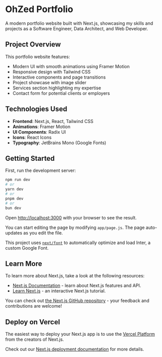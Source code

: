 # OhZed Portfolio

A modern portfolio website built with Next.js, showcasing my skills and projects as a Software Engineer, Data Architect, and Web Developer.

## Project Overview

This portfolio website features:
- Modern UI with smooth animations using Framer Motion
- Responsive design with Tailwind CSS
- Interactive components and page transitions
- Project showcase with image slider
- Services section highlighting my expertise
- Contact form for potential clients or employers

## Technologies Used

- **Frontend**: Next.js, React, Tailwind CSS
- **Animations**: Framer Motion
- **UI Components**: Radix UI
- **Icons**: React Icons
- **Typography**: JetBrains Mono (Google Fonts)

## Getting Started

First, run the development server:

```bash
npm run dev
# or
yarn dev
# or
pnpm dev
# or
bun dev
```

Open [http://localhost:3000](http://localhost:3000) with your browser to see the result.

You can start editing the page by modifying `app/page.js`. The page auto-updates as you edit the file.

This project uses [`next/font`](https://nextjs.org/docs/basic-features/font-optimization) to automatically optimize and load Inter, a custom Google Font.

## Learn More

To learn more about Next.js, take a look at the following resources:

- [Next.js Documentation](https://nextjs.org/docs) - learn about Next.js features and API.
- [Learn Next.js](https://nextjs.org/learn) - an interactive Next.js tutorial.

You can check out [the Next.js GitHub repository](https://github.com/vercel/next.js/) - your feedback and contributions are welcome!

## Deploy on Vercel

The easiest way to deploy your Next.js app is to use the [Vercel Platform](https://vercel.com/new?utm_medium=default-template&filter=next.js&utm_source=create-next-app&utm_campaign=create-next-app-readme) from the creators of Next.js.

Check out our [Next.js deployment documentation](https://nextjs.org/docs/deployment) for more details.
